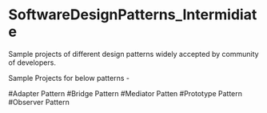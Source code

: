 # SoftwareDesignPatterns_Intermidiate
Sample projects of different design patterns widely accepted by community of developers. 

Sample Projects for below patterns -

#Adapter Pattern
#Bridge Pattern
#Mediator Patten
#Prototype Pattern
#Observer Pattern
